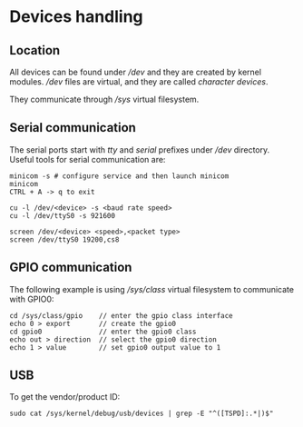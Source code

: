 # Devices handling

## Location
All devices can be found under */dev* and they are created by kernel modules.
*/dev* files are virtual, and they are called *character devices*.

They communicate through */sys* virtual filesystem.

## Serial communication
The serial ports start with *tty* and *serial* prefixes under */dev* directory.
Useful tools for serial communication are:

    minicom -s # configure service and then launch minicom
    minicom
    CTRL + A -> q to exit

    cu -l /dev/<device> -s <baud rate speed>
    cu -l /dev/ttyS0 -s 921600

    screen /dev/<device> <speed>,<packet type>
    screen /dev/ttyS0 19200,cs8

## GPIO communication
The following example is using */sys/class* virtual filesystem to communicate 
with GPIO0:

    cd /sys/class/gpio    // enter the gpio class interface
    echo 0 > export       // create the gpio0
    cd gpio0              // enter the gpio0 class
    echo out > direction  // select the gpio0 direction
    echo 1 > value        // set gpio0 output value to 1

## USB
To get the vendor/product ID:

    sudo cat /sys/kernel/debug/usb/devices | grep -E "^([TSPD]:.*|)$"

